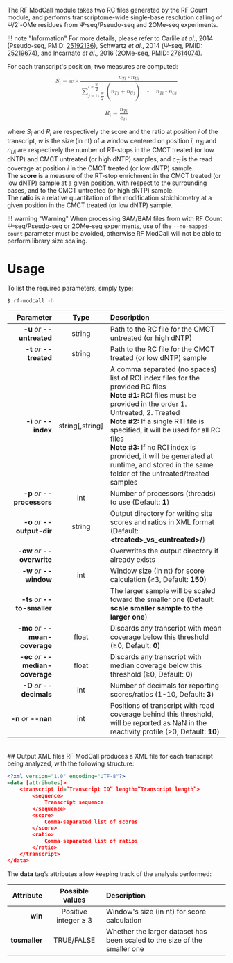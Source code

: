 The RF ModCall module takes two RC files generated by the RF Count module, and performs transcriptome-wide single-base resolution calling of &Psi;/2'-OMe residues from &Psi;-seq/Pseudo-seq and 2OMe-seq experiments.

!!! note "Information"
    For more details, please refer to Carlile *et al*., 2014 (Pseudo-seq, PMID: [25192136](https://www.ncbi.nlm.nih.gov/pubmed/25192136)), Schwartz *et al*., 2014 (&Psi;-seq, PMID: [25219674](https://www.ncbi.nlm.nih.gov/pubmed/25219674)), and Incarnato *et al*., 2016 (2OMe-seq, PMID: [27614074](https://www.ncbi.nlm.nih.gov/pubmed/27614074)).
For each transcript's position, two measures are computed:<br/>

<math display="block" xmlns="http://www.w3.org/1998/Math/MathML"><msub><mi>S</mi><mi>i</mi></msub><mo>=</mo><mi>w</mi><mo>&#xD7;</mo><mfrac><mrow><msub><mi>n</mi><mrow><mi>T</mi><mi>i</mi></mrow></msub><mo>-</mo><msub><mi>n</mi><mrow><mi>U</mi><mi>i</mi></mrow></msub></mrow><mrow><munderover><mo>&#x2211;</mo><mrow><mi>j</mi><mo>=</mo><mi>i</mi><mo>-</mo><mstyle displaystyle="true"><mfrac bevelled="true"><mi>w</mi><mn>2</mn></mfrac></mstyle></mrow><mrow><mi>i</mi><mo>+</mo><mstyle displaystyle="true"><mfrac bevelled="true"><mi>w</mi><mn>2</mn></mfrac></mstyle></mrow></munderover><mo>(</mo><msub><mi>n</mi><mrow><mi>T</mi><mi>j</mi></mrow></msub><mo>+</mo><msub><mi>n</mi><mrow><mi>U</mi><mi>j</mi></mrow></msub><mo>)</mo><mo>&#xA0;</mo><mo>-</mo><mo>&#xA0;</mo><msub><mi>n</mi><mrow><mi>T</mi><mi>i</mi></mrow></msub><mo>-</mo><msub><mi>n</mi><mrow><mi>U</mi><mi>i</mi></mrow></msub></mrow></mfrac></math>
<br/>
<math display="block" xmlns="http://www.w3.org/1998/Math/MathML"><msub><mi>R</mi><mi>i</mi></msub><mo>=</mo><mfrac><msub><mi>n</mi><mrow><mi>T</mi><mi>i</mi></mrow></msub><msub><mi>c</mi><mrow><mi>T</mi><mi>i</mi></mrow></msub></mfrac></math>
<br/>
where *S<sub>i</sub>* and *R<sub>i</sub>* are respectively the score and the ratio at position *i* of the transcript, *w* is the size (in nt) of a window centered on position *i*, *n<sub>Ti</sub>* and *n<sub>Ui</sub>* are respectively the number of RT-stops in the CMCT treated (or low dNTP) and CMCT untreated (or high dNTP) samples, and *c<sub>Ti</sub>* is the read coverage at position *i* in the CMCT treated (or low dNTP) sample.<br/>
The __score__ is a measure of the RT-stop enrichment in the CMCT treated (or low dNTP) sample at a given position, with respect to the surrounding bases, and to the CMCT untreated (or high dNTP) sample.<br/>
The __ratio__ is a relative quantitation of the modification stoichiometry at a given position in the CMCT treated (or low dNTP) sample.<br/>

!!! warning "Warning"
    When processing SAM/BAM files from with RF Count &Psi;-seq/Pseudo-seq or 2OMe-seq experiments, use of the ``--no-mapped-count`` parameter must be avoided, otherwise RF ModCall will not be able to perform library size scaling.<br/>
    
# Usage
To list the required parameters, simply type:

```bash
$ rf-modcall -h
```

Parameter         | Type | Description
----------------: | :--: |:------------
__-u__ *or* __--untreated__ | string | Path to the RC file for the CMCT untreated (or high dNTP)
__-t__ *or* __--treated__ | string | Path to the RC file for the CMCT treated (or low dNTP) sample
__-i__ *or* __--index__ | string[,string] | A comma separated (no spaces) list of RCI index files for the provided RC files<br/>__Note #1:__ RCI files must be provided in the order 1. Untreated, 2. Treated<br/>__Note #2:__ If a single RTI file is specified, it will be used for all RC files<br/>__Note #3:__ If no RCI index is provided, it will be generated at runtime, and stored in the same folder of the untreated/treated samples
__-p__ *or* __--processors__ | int | Number of processors (threads) to use (Default: __1__)
__-o__ *or* __--output-dir__ | string | Output directory for writing site scores and ratios in XML format (Default: __&lt;treated&gt;\_vs\_&lt;untreated&gt;/__)
__-ow__ *or* __--overwrite__ | | Overwrites the output directory if already exists
__-w__ *or* __--window__ | int | Window size (in nt) for score calculation (&ge;3, Default: __150__)
__-ts__ *or* __--to-smaller__ | | The larger sample will be scaled toward the smaller one (Default: __scale smaller sample to the larger one__)
__-mc__ *or* __--mean-coverage__ | float | Discards any transcript with mean coverage below this threshold (&ge;0, Default: __0__)
__-ec__ *or* __--median-coverage__ | float | Discards any transcript with median coverage below this threshold (&ge;0, Default: __0__)
__-D__ *or* __--decimals__ | int | Number of decimals for reporting scores/ratios (1-10, Default: __3__)
__-n__ *or* __--nan__ | int | Positions of transcript with read coverage behind this threshold, will be reported as NaN in the reactivity profile (&gt;0, Default: __10__)

<br/>
## Output XML files
RF ModCall produces a XML file for each transcript being analyzed, with the following structure:<br/>

```xml
<?xml version="1.0" encoding="UTF-8"?><data [attributes]>	<transcript id=”Transcript ID” length=”Transcript length”>		<sequence>			Transcript sequence		</sequence>		<score>			Comma-separated list of scores		</score>
		<ratio>			Comma-separated list of ratios		</ratio>	</transcript></data>
```
The __data__ tag’s attributes allow keeping track of the analysis performed:<br/>

Attribute     | Possible values | Description
-------------: | :------------: | :----------
__win__ | Positive integer &ge; 3 | Window's size (in nt) for score calculation
__tosmaller__ | TRUE/FALSE | Whether the larger dataset has been scaled to the size of the smaller one